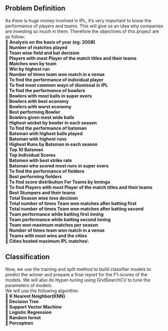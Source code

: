 

## Problem Definition
As there is huge money involved in IPL, it’s very important to know the performance of players and
teams. This will give us an idea why companies are investing so much in them. Therefore the
objectives of this project are as follow:\
 **Analysis on the basis of year (eg: 2008)\
 Number of matches played\
 Team wise field and bat decision\
 Players with most Player of the match titles and their teams\
 Matches won by team\
 Win by highest run\
 Number of times team won match in a venue\
 To find the performance of individual player\
 To find most common ways of dismissal in IPL\
 To find the performance of bowlers\
 Bowlers with most balls in super overs\
 Bowlers with best economy\
 Bowlers with worst economy\
 Best performing Bowler\
 Bowlers given most wide balls\
 Highest wicket by bowler in each season\
 To find the performance of batsman\
 Batsman with highest balls played\
 Batsman with highest runs\
 Highest Runs by Batsman in each season\
 Top 10 Batsman\
 Top Individual Scores\
 Batsmen with best strike rate\
 Batsman who scored most runs in super overs\
 To find the performance of fielders\
 Best performing fielders\
 To find score distribution For Teams by Innings\
 To find Players with most Player of the match titles and their teams\
 Best Stumpers and their teams\
 Total Season wise toss decision\
 Total number of times Team won matches after batting first\
 Total number of times Team won matches after batting second\
 Team performance while batting first inning\
 Team performance while batting second inning\
 Team won maximum matches per season\
 Number of times team won match in a venue\
 Teams with most wins and the cities\
 Cities hosted maximum IPL matches**\

## Classification
Now, we use the training and split method to build classifier models to predict the winner
and prepare a final report for the F1-scores of the models. We will also do Hyper-tuning
using GridSearchCV to tune the parameters of models.\
We will use the following algorithm:\
 **K Nearest Neighbor(KNN)\
 Decision Tree\
 Support Vector Machine\
 Logistic Regression\
 Random forest\
 Perceptron**
